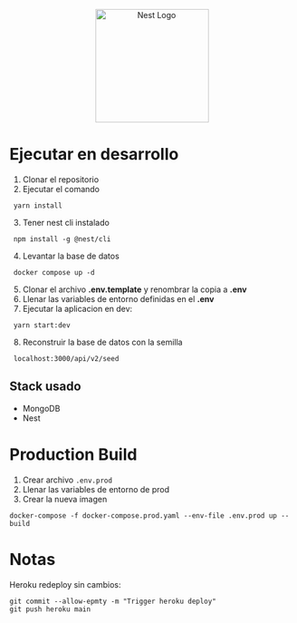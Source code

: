 <p align="center">
  <a href="http://nestjs.com/" target="blank"><img src="https://nestjs.com/img/logo-small.svg" width="200" alt="Nest Logo" /></a>
</p>

# Ejecutar en desarrollo

1. Clonar el repositorio
2. Ejecutar el comando 

```
 yarn install
```

3. Tener nest cli instalado 
```
 npm install -g @nest/cli
```

4. Levantar la base de datos

```
 docker compose up -d
```

5. Clonar el archivo __.env.template__ y renombrar la copia a __.env__
6. Llenar las variables de entorno definidas en el __.env__
7. Ejecutar la aplicacion en dev:
```
 yarn start:dev
```

8. Reconstruir la base de datos con la semilla

```
 localhost:3000/api/v2/seed
```

## Stack usado

* MongoDB
* Nest

# Production Build

1. Crear archivo ```.env.prod```
2. Llenar las variables de entorno de prod
3. Crear la nueva imagen
```
docker-compose -f docker-compose.prod.yaml --env-file .env.prod up --build
```

# Notas
Heroku redeploy sin cambios:

```
git commit --allow-epmty -m "Trigger heroku deploy"
git push heroku main
```